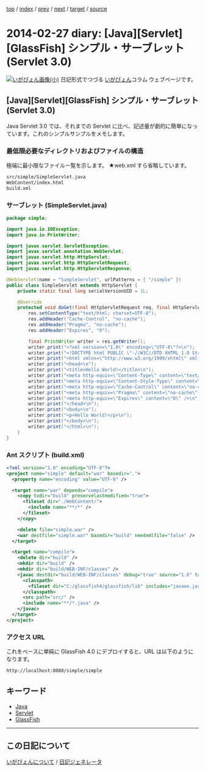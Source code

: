 [top](https://igapyon.github.io/diary/) 
 / [index](https://igapyon.github.io/diary/2014/index.html) 
 / [prev](https://igapyon.github.io/diary/2014/ig140226.html) 
 / [next](https://igapyon.github.io/diary/2014/ig140228.html) 
 / [target](https://igapyon.github.io/diary/2014/ig140227.html) 
 / [source](https://github.com/igapyon/diary/blob/gh-pages/2014/ig140227.html.src.md) 

2014-02-27 diary: [Java][Servlet][GlassFish] シンプル・サーブレット (Servlet 3.0)
=====================================================================================================
[![いがぴょん画像(小)](https://igapyon.github.io/diary/images/iga200306s.jpg "いがぴょん")](https://igapyon.github.io/diary/memo/memoigapyon.html) 日記形式でつづる [いがぴょん](https://igapyon.github.io/diary/memo/memoigapyon.html)コラム ウェブページです。

## [Java][Servlet][GlassFish] シンプル・サーブレット (Servlet 3.0)

Java Servlet 3.0 では、それまでの Servlet に比べ、記述量が劇的に簡単になっています。これのシンプルサンプルをメモします。


### 最低限必要なディレクトリおよびファイルの構造

極端に最小限なファイル一覧を示します。
★web.xml すら省略しています。

```sh
src/simple/SimpleServlet.java
WebContent/index.html
build.xml
```



### サーブレット (SimpleServlet.java)


```java
package simple;

import java.io.IOException;
import java.io.PrintWriter;

import javax.servlet.ServletException;
import javax.servlet.annotation.WebServlet;
import javax.servlet.http.HttpServlet;
import javax.servlet.http.HttpServletRequest;
import javax.servlet.http.HttpServletResponse;

@WebServlet(name = "SimpleServlet", urlPatterns = { "/simple" })
public class SimpleServlet extends HttpServlet {
    private static final long serialVersionUID = 1L;

    @Override
    protected void doGet(final HttpServletRequest req, final HttpServletResponse res) throws ServletException, IOException {
        res.setContentType("text/html; charset=UTF-8");
        res.addHeader("Cache-Control", "no-cache");
        res.addHeader("Pragma", "no-cache");
        res.addHeader("Expires", "0");

        final PrintWriter writer = res.getWriter();
        writer.print("<?xml version=\"1.0\" encoding=\"UTF-8\"?>\n");
        writer.print("<!DOCTYPE html PUBLIC \"-//W3C//DTD XHTML 1.0 Strict//EN\" \"http://www.w3.org/TR/xhtml1/DTD/xhtml1-strict.dtd\">\n");
        writer.print("<html xmlns=\"http://www.w3.org/1999/xhtml\" xml:lang=\"ja\" lang=\"ja\">\n");
        writer.print("<head>\n");
        writer.print("<title>Hello World!</title>\n");
        writer.print("<meta http-equiv=\"Content-Type\" content=\"text/html; charset=UTF-8\" />\n");
        writer.print("<meta http-equiv=\"Content-Style-Type\" content=\"text/css\" />\n");
        writer.print("<meta http-equiv=\"Cache-Control\" content=\"no-cache\" />\n");
        writer.print("<meta http-equiv=\"Pragma\" content=\"no-cache\" />\n");
        writer.print("<meta http-equiv=\"Expires\" content=\"0\" />\n");
        writer.print("</head>\n");
        writer.print("<body>\n");
        writer.print("<p>Hello World!</p>\n");
        writer.print("</body>\n");
        writer.print("</html>\n");
    }
}
```



### Ant スクリプト (build.xml)


```xml
<?xml version="1.0" encoding="UTF-8"?>
<project name="simple" default="war" basedir=".">
  <property name="encoding" value="UTF-8" />

  <target name="war" depends="compile">
    <copy todir="build" preservelastmodified="true">
      <fileset dir="./WebContent/">
        <include name="**/*" />
      </fileset>
    </copy>

    <delete file="simple.war" />
    <war destfile="simple.war" basedir="build" needxmlfile="false" />
  </target>

  <target name="compile">
    <delete dir="build" />
    <mkdir dir="build" />
    <mkdir dir="build/WEB-INF/classes" />
    <javac destdir="build/WEB-INF/classes" debug="true" source="1.6" target="1.6" fork="true" encoding="${encoding}">
      <classpath>
        <fileset dir="C:/glassfish4/glassfish/lib" includes="javaee.jar" />
      </classpath>
      <src path="src/" />
      <include name="**/*.java" />
    </javac>
  </target>
</project>
```



### アクセス URL

これをベースに単純に GlassFish 4.0 にデプロイすると、URL は以下のようになります。

```sh
http://localhost:8080/simple/simple
```



## キーワード

* [Java](https://igapyon.github.io/diary/keyword/java.html)
* [Servlet](https://igapyon.github.io/diary/keyword/servlet.html)
* [GlassFish](https://igapyon.github.io/diary/keyword/glassfish.html)

----------------------------------------------------------------------------------------------------

## この日記について
[いがぴょんについて](https://igapyon.github.io/diary/memo/memoigapyon.html) / [日記ジェネレータ](https://github.com/igapyon/igapyonv3)

